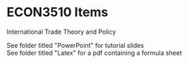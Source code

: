 # ECON3510 Items
 International Trade Theory and Policy

See folder titled "PowerPoint" for tutorial slides \
See folder titled "Latex" for a pdf containing a formula sheet
